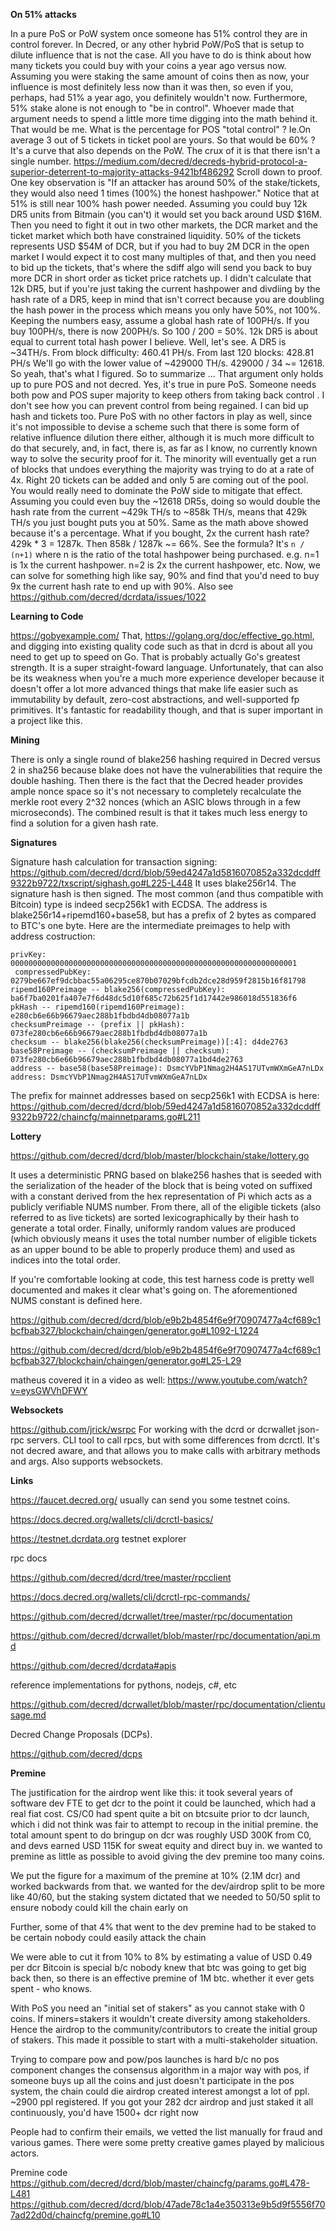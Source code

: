 **On 51% attacks**

In a pure PoS or PoW system once someone has 51% control they are in control forever.
In Decred, or any other hybrid PoW/PoS that is setup to dilute influence that is not the case.
All you have to do is think about how many tickets you could buy with  your coins a year ago versus now.  Assuming you were staking the same amount of coins then as now, your influence is most definitely less now than it
was then, so even if you, perhaps, had 51% a year ago, you definitely wouldn't now.
Furthermore, 51% stake alone is not enough to "be in control".  Whoever made that argument needs to spend a little more time digging into the math behind it.
That would be me. What is the percentage for POS "total control" ? Ie.On average 3 out of 5 tickets in ticket pool  are yours. So that would be 60% ?
It's a curve that also depends on the PoW. The crux of it is that there isn't a single number.
https://medium.com/decred/decreds-hybrid-protocol-a-superior-deterrent-to-majority-attacks-9421bf486292
Scroll down to proof.  One key observation is "If an attacker has around 50% of the stake/tickets, they would also need 1 times (100%) the honest hashpower."  Notice that at 51% is still near 100% hash power needed.
Assuming you could buy 12k DR5 units from Bitmain (you can't) it would set you back around USD $16M.
Then you need to fight it out in two other markets, the DCR market and the ticket market which both have constrained liquidity.
50% of the tickets represents USD $54M of DCR, but if you had to buy 2M DCR in the open market I would expect it to cost many multiples of that, and then you need to bid up the tickets, that's where the sdiff algo will
send you back to buy more DCR in short order as ticket price ratchets up.
I didn't calculate that 12k DR5, but if you're just taking the current hashpower and divdiing by the hash rate of a DR5, keep in mind that isn't correct because you are doubling the hash power in the process which means you only have 50%, not 100%.
Keeping the numbers easy, assume a global hash rate of 100PH/s.  If you buy 100PH/s, there is now 200PH/s.  So 100 / 200 = 50%. 
12k DR5 is about equal to current total hash power I believe.
Well, let's see.  A DR5 is ~34TH/s. From block difficulty: 460.41 PH/s. From last 120 blocks:  428.81 PH/s
We'll go with the lower value of ~429000 TH/s.  429000 / 34 ~= 12618.  So yeah, that's what I figured.
So to summarize ... That argument only holds up to pure POS and not decred.
Yes, it's true in pure PoS.
Someone needs both pow and POS super majority to keep others from taking back control .
I don't see how you can prevent control from being regained. I can bid up hash and tickets too.
Pure PoS with no other factors in play as well, since it's not impossible to devise a scheme such that there is some form of relative influence dilution there either, although it is much more difficult to do that securely,
and, in fact, there is, as far as I know, no currently known way to solve the security proof for it.
The minority will eventually get a run of blocks that undoes everything the majority was trying to do at a rate of 4x.
Right 20 tickets can be added and only 5 are coming out of the pool.
You would really need to dominate the PoW side to mitigate that effect.
Assuming you could even buy the ~12618 DR5s, doing so would double the hash rate from the current ~429k TH/s to ~858k TH/s, means that 429k TH/s you just bought puts you at 50%.  Same as the math above showed because it's a percentage.
What if you bought, 2x the current hash rate?  429k * 3 = 1287k.   Then 858k / 1287k ~= 66%.  See the formula?  It's `n / (n+1)` where n is the ratio of the total hashpower being purchased.  e.g. n=1 is 1x the current
hashpower.  n=2 is 2x the current hashpower, etc.  Now, we can solve for something high like say, 90% and find that you'd need to buy 9x the current hash rate to end up with 90%. Also see https://github.com/decred/dcrdata/issues/1022


**Learning to Code**

https://gobyexample.com/
That, https://golang.org/doc/effective_go.html, and digging into existing quality code such as that in dcrd is about all you need to get up to speed on Go.
That is probably actually Go's greatest strength.  It is a super straight-foward language.
Unfortunately, that can also be its weakness when you're a much more experience developer because it doesn't offer a lot more advanced things that make life easier such as immutability by default,
zero-cost abstractions, and well-supported fp primitives.
It's fantastic for readability though, and that is super important in a project like this.


**Mining**

There is only a single round of blake256 hashing required in Decred versus 2 in sha256 because blake does not have the vulnerabilities that require the double hashing.  Then there is the fact that the Decred header provides ample nonce space so it's not necessary to completely recalculate the merkle root every 2^32 nonces (which an ASIC blows through in a few microseconds).  The combined result is that it takes much less energy to find a solution for a given hash rate.

**Signatures**

Signature hash calculation for transaction signing: https://github.com/decred/dcrd/blob/59ed4247a1d5816070852a332dcddff9322b9722/txscript/sighash.go#L225-L448   It uses blake256r14.  The signature hash is then signed.  The most common (and thus compatible with Bitcoin) type is indeed secp256k1 with ECDSA. The address is blake256r14+ripemd160+base58, but has a prefix of 2 bytes as compared to BTC's one byte.  Here are the intermediate preimages to help with address costruction:
```
privKey: 0000000000000000000000000000000000000000000000000000000000000001
 compressedPubKey: 0279be667ef9dcbbac55a06295ce870b07029bfcdb2dce28d959f2815b16f81798
ripemd160Preimage -- blake256(compressedPubKey): ba6f7ba0201fa407e7f6d48dc5d10f685c72b625f1d17442e986018d551836f6
pkHash -- ripemd160(ripemd160Preimage): e280cb6e66b96679aec288b1fbdbd4db08077a1b
checksumPreimage -- (prefix || pkHash): 073fe280cb6e66b96679aec288b1fbdbd4db08077a1b
checksum -- blake256(blake256(checksumPreimage))[:4]: d4de2763
base58Preimage -- (checksumPreimage || checksum): 073fe280cb6e66b96679aec288b1fbdbd4db08077a1bd4de2763
address -- base58(base58Preimage): DsmcYVbP1Nmag2H4AS17UTvmWXmGeA7nLDx
address: DsmcYVbP1Nmag2H4AS17UTvmWXmGeA7nLDx
```
The prefix for mainnet addresses based on secp256k1 with ECDSA is here: https://github.com/decred/dcrd/blob/59ed4247a1d5816070852a332dcddff9322b9722/chaincfg/mainnetparams.go#L211

**Lottery**

https://github.com/decred/dcrd/blob/master/blockchain/stake/lottery.go

It uses a deterministic PRNG based on blake256 hashes that is seeded with the serialization of the header of the block that is being voted on suffixed with a constant derived from the hex representation of Pi which acts as a publicly verifiable NUMS number. From there, all of the eligible tickets (also referred to as live tickets) are sorted lexicographically by their hash to generate a total order. Finally, uniformly random values are produced (which obviously means it uses the total number number of eligible tickets as an upper bound to be able to properly produce them) and used as indices into the total order.

If you're comfortable looking at code, this test harness code is pretty well documented and makes it clear what's going on. The aforementioned NUMS constant is defined here.

https://github.com/decred/dcrd/blob/e9b2b4854f6e9f70907477a4cf689c1bcfbab327/blockchain/chaingen/generator.go#L1092-L1224

https://github.com/decred/dcrd/blob/e9b2b4854f6e9f70907477a4cf689c1bcfbab327/blockchain/chaingen/generator.go#L25-L29

matheus covered it in a video as well: https://www.youtube.com/watch?v=eysGWVhDFWY


**Websockets**

https://github.com/jrick/wsrpc
For working with the dcrd or dcrwallet json-rpc servers.
CLI tool to call rpcs, but with some differences from dcrctl.
It's not decred aware, and that allows you to make calls with arbitrary methods and args.
Also supports websockets.

**Links**

https://faucet.decred.org/ usually can send you some testnet coins.

https://docs.decred.org/wallets/cli/dcrctl-basics/

https://testnet.dcrdata.org testnet explorer

rpc docs

https://github.com/decred/dcrd/tree/master/rpcclient

https://docs.decred.org/wallets/cli/dcrctl-rpc-commands/

https://github.com/decred/dcrwallet/tree/master/rpc/documentation

https://github.com/decred/dcrwallet/blob/master/rpc/documentation/api.md

https://github.com/decred/dcrdata#apis

reference implementations for pythons, nodejs, c#, etc   

https://github.com/decred/dcrwallet/blob/master/rpc/documentation/clientusage.md

Decred Change Proposals (DCPs).

https://github.com/decred/dcps


**Premine**

The justification for the airdrop went like this: it took several years of software dev FTE to get dcr to the point it could be launched, which had a real fiat cost. CS/C0 had spent quite a bit on btcsuite prior to dcr launch, which i did not think was fair to attempt to recoup in the initial premine. the total amount spent to do bringup on dcr was roughly USD 300K from C0, and devs earned USD 115K for sweat equity and direct buy in. we wanted to premine as little as possible to avoid giving the dev premine too many coins.

We put the figure for a maximum of the premine at 10% (2.1M dcr) and worked backwards from that. we wanted for the dev/airdrop split to be more like 40/60, but the staking system dictated that we needed to 50/50 split to ensure nobody could kill the chain early on

Further, some of that 4% that went to the dev premine had to be staked to be certain nobody could easily attack the chain

We were able to cut it from 10% to 8% by estimating a value of USD 0.49 per dcr
Bitcoin is special b/c nobody knew that btc was going to get big back then, so there is an effective premine of 1M btc. whether it ever gets spent - who knows.
  
With PoS you need an "initial set of stakers" as you cannot stake with 0 coins. If miners=stakers it wouldn't create diversity among stakeholders. Hence the airdrop to the community/contributors to create the initial group of stakers. This made it possible to start with a multi-stakeholder situation. 

Trying to compare pow and pow/pos launches is hard b/c no pos component changes the consensus algorithm in a major way with pos, if someone buys up all the coins and just doesn't participate in the pos system, the chain could die airdrop created interest amongst a lot of ppl. ~2900 ppl registered. If you got your 282 dcr airdrop and just staked it all continuously, you'd have 1500+ dcr right now

People had to confirm their emails, we vetted the list manually for fraud and various games. There were some pretty creative games played by malicious actors.

Premine code
https://github.com/decred/dcrd/blob/master/chaincfg/params.go#L478-L481
https://github.com/decred/dcrd/blob/47ade78c1a4e350313e9b5d9f5556f707ad22d0d/chaincfg/premine.go#L10


